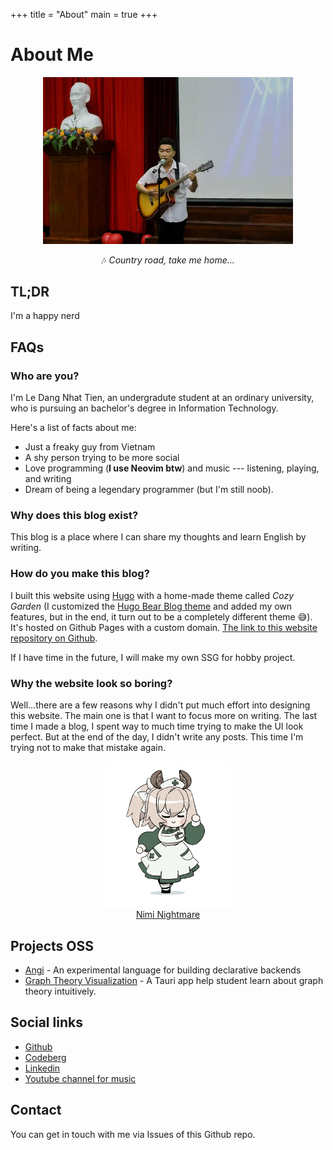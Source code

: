 +++
title = "About"
main = true
+++

# About Me

<div class="about-image__border" align="center">
    <div class="about-image__wrapper" align="center">
        <img width="400px" class="about-image" src="/images/nhat-tien.webp" alt="photo about me"/>
    </div>
</div>

<p style="text-align: center">🎶 <i>Country road, take me home...</i></p>

## TL;DR 
I'm a happy nerd

## FAQs
### Who are you?
I'm Le Dang Nhat Tien, an undergradute student at an ordinary university, who is pursuing an bachelor's degree in Information Technology. 

Here's a list of facts about me:
- Just a freaky guy from Vietnam
- A shy person trying to be more social
- Love programming (**I use Neovim btw**) and music --- listening, playing, and writing
- Dream of being a legendary programmer (but I'm still noob).

### Why does this blog exist?
This blog is a place where I can share my thoughts and learn English by writing.

### How do you make this blog?
I built this website using [Hugo](https://gohugo.io/) with a home-made theme called *Cozy Garden* (I customized the [Hugo Bear Blog theme](https://github.com/janraasch/hugo-bearblog) and added my own features, but in the end, it turn out to be a completely different theme 😅). It's hosted on Github Pages with a custom domain. [The link to this website repository on Github](https://github.com/nhat-tien/blog).

If I have time in the future, I will make my own SSG for hobby project.

### Why the website look so boring?
Well...there are a few reasons why I didn't put much effort into designing this website. The main one is that I want to focus more on writing. The last time I made a blog, I spent way to much time trying to make the UI look perfect. But at the end of the day, I didn't write any posts. This time I'm trying not to make that mistake again.

<div align="center">
    <a href="https://www.youtube.com/@niminightmare" target="_blank">
        <img width="200" src="/images/nimi-transparent.gif" alt="nimi" />
        <figcaption>Nimi Nightmare</figcaption>
    </a>
</div>

## Projects OSS
- [Angi](https://github.com/nhat-tien/angi) - An experimental language for building declarative backends
- [Graph Theory Visualization](https://github.com/nhat-tien/graph-theory) - A Tauri app help student learn about graph theory intuitively. 


## Social links
- [Github](https://github.com/nhat-tien/) 
- [Codeberg](https://codeberg.org/nhat-tien)
- [Linkedin](https://www.linkedin.com/in/ledntien/)
- [Youtube channel for music](https://www.youtube.com/@bluemouse9259)

## Contact

You can get in touch with me via Issues of this Github repo.





